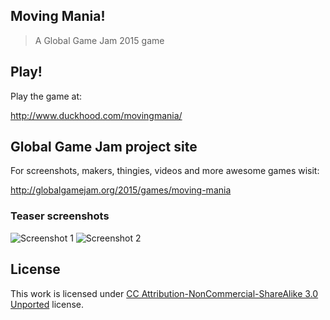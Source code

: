 Moving Mania!
------------
> A Global Game Jam 2015 game

## Play!

Play the game at:

http://www.duckhood.com/movingmania/

## Global Game Jam project site

For screenshots, makers, thingies, videos and more awesome games wisit:

http://globalgamejam.org/2015/games/moving-mania

### Teaser screenshots

![Screenshot 1](http://globalgamejam.org/sites/default/files/styles/game_content__wide_2x/public/games/screenshots/screen_shot_2015-01-25_at_15.20.31.png)
![Screenshot 2](http://globalgamejam.org/sites/default/files/styles/game_content__wide_2x/public/games/screenshots/screen_shot_2015-01-25_at_15.46.39.png)

## License

This work is licensed under [CC Attribution-NonCommercial-ShareAlike 3.0 Unported](http://creativecommons.org/licenses/by-nc-sa/3.0/) license.

